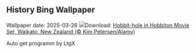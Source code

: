 ## History Bing Wallpaper
Wallpaper date: 2025-03-26
![](https://www.bing.com/th?id=OHR.HobbitHole_EN-US1602468401_UHD.jpg&w=1000)Download: [Hobbit-hole in Hobbiton Movie Set, Waikato, New Zealand (© Kim Petersen/Alamy)](https://www.bing.com/th?id=OHR.HobbitHole_EN-US1602468401_UHD.jpg)

Auto get programm by LtgX
